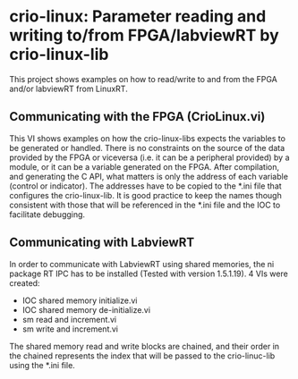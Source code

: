 # crio-linux: Parameter reading and writing to/from FPGA/labviewRT by crio-linux-lib

This project shows examples on how to read/write to and from the FPGA and/or labviewRT
from LinuxRT.

## Communicating with the FPGA (CrioLinux.vi)

This VI shows examples on how the crio-linux-libs expects the variables
to be generated or handled. There is no constraints on the source of the 
data provided by the FPGA or viceversa (i.e. it can be a peripheral provided)
by a module, or it can be a variable generated on the FPGA.
After compilation, and generating the C API, what matters is only the 
address of each variable (control or indicator). The addresses have to 
be copied to the *.ini file that configures the crio-linux-lib. It is 
good practice to keep the names though consistent with those that will 
be referenced in the *.ini file and the IOC to facilitate debugging.


## Communicating with LabviewRT

In order to communicate with LabviewRT using shared memories, the 
ni package RT IPC has to be installed (Tested with version 1.5.1.19).
4 VIs were created:
 - IOC shared memory initialize.vi
 - IOC shared memory de-initialize.vi
 - sm read and increment.vi
 - sm write and increment.vi
 
 The shared memory read and write blocks are chained, and their order in the chained
 represents the index that will be passed to the crio-linuc-lib using the 
 *.ini file.